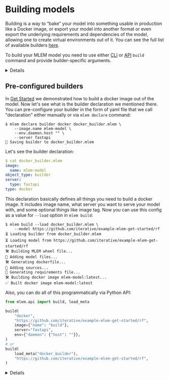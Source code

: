 # Building models

Building is a way to “bake” your model into something usable in production like
a Docker image, or export your model into another format or even export the
underlying requirements and dependencies of the model, allowing one to create
virtual environments out of it. You can see the full list of available builders
[here](/doc/object-reference/build).

To build your MLEM model you need to use either
[CLI](/doc/command-reference/build) or [API](/doc/api-reference/build) `build`
command and provide builder-specific arguments.

<details>

### ⚙️ About builders and arguments

There are different types of builders and each one has it’s own set of available
arguments. You can find them in the nested pages, but for quick reference you
can run `mlem build --help` for list of builders and
`mlem build $BUILDER --help` for list of available arguments.

</details>

## Pre-configured builders

In [Get Started](/doc/get-started/building) we demonstrated how to build a
docker image out of the model. Now let's see what is the builder declaration we
mentioned there. You can pre-configure your builder in the form of yaml file
that we call "declaration" either manually or via `mlem declare` command:

```cli
$ mlem declare builder docker docker_builder.mlem \
    --image.name mlem-model \
    --env.daemon.host "" \
    --server fastapi
💾 Saving builder to docker_builder.mlem
```

Let's see the builder declaration:

```yaml
$ cat docker_builder.mlem
image:
  name: mlem-model
object_type: builder
server:
  type: fastapi
type: docker
```

This declaration basically defines all things you need to build a docker image.
It includes image name, what server you want to serve your model with, and some
optional things like image tag. Now you can use this config as a value for
`--load` option in `mlem build`:

```cli
$ mlem build --load docker_builder.mlem \
    --model https://github.com/iterative/example-mlem-get-started/rf
⏳️ Loading builder from docker_builder.mlem
⏳️ Loading model from https://github.com/iterative/example-mlem-get-started/rf
🛠 Building MLEM wheel file...
💼 Adding model files...
🛠 Generating dockerfile...
💼 Adding sources...
💼 Generating requirements file...
🛠 Building docker image mlem-model:latest...
✅ Built docker image mlem-model:latest
```

Also, you can do all of this programmatically via Python API:

```py
from mlem.api import build, load_meta

build(
    "docker",
    "https://github.com/iterative/example-mlem-get-started/rf",
    image={"name": "build"},
    server="fastapi",
    env={"daemon": {"host": ""}},
)
# or
build(
    load_meta("docker_builder"),
    "https://github.com/iterative/example-mlem-get-started/rf",
)
```

<details>

### ⚙️ Remote builder config

Like every other MLEM object, builders can be read from remote repos. Try

```cli
mlem build \
    --load https://github.com/iterative/example-mlem-get-started/pip_config \
    --model https://github.com/iterative/example-mlem-get-started/rf
```

</details>
